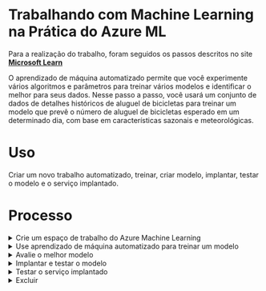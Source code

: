 # Trabalhando com Machine Learning na Prática do Azure ML

Para a realização do trabalho, foram seguidos os passos descritos no site **[Microsoft Learn](https://microsoftlearning.github.io/mslearn-ai-fundamentals/Instructions/Labs/01-machine-learning.html)**

O aprendizado de máquina automatizado permite que você experimente vários algoritmos e parâmetros para treinar vários modelos e identificar o melhor para seus dados. Nesse passo a passo, você usará um conjunto de dados de detalhes históricos de aluguel de bicicletas para treinar um modelo que prevê o número de aluguel de bicicletas esperado em um determinado dia, com base em características sazonais e meteorológicas.

# Uso

Criar um novo trabalho automatizado, treinar, criar modelo, implantar, testar o modelo e o serviço implantado.

# Processo

<details>
<summary>Crie um espaço de trabalho do Azure Machine Learning</summary>
           
1. Entre no portal do **[Azure](https://azure.microsoft.com)** com suas credenciais da Microsoft;
2. Selecione **+ Criar um recurso**, pesquise Machine Learning e crie um novo recurso do **Azure Machine Learning** com as seguintes configurações:
    - **Assinatura**: sua assinatura do Azure;
    - **Grupo de recursos**: Crie ou selecione um grupo de recursos;
    - **Nome**: Insira um nome exclusivo para seu espaço de trabalho;
    - **Região**: Selecione a região geográfica mais próxima;
    - **Conta de armazenamento**: observe a nova conta de armazenamento padrão que será criada para seu espaço de trabalho;
    - **Cofre de chaves**: Observe o novo cofre de chaves padrão que será criado para seu espaço de trabalho;
    - **Insights de aplicativos**: observe o novo recurso padrão de insights de aplicativos que será criado para seu espaço de 
    trabalho;
    - **Registro de contêiner**: Nenhum ( será criado um automaticamente na primeira vez que você implantar um modelo em um contêiner);
3. Selecione **Revisar + criar** e selecione **Criar**. Aguarde a criação do seu espaço de trabalho (pode demorar alguns minutos) e, em 
    seguida, vá para o recurso implantado;
4. Selecione **Launch Studio** (ou abra uma nova guia do navegador e navegue até **[Azure Machine Learning Studio](https://ml.azure.com)** usando sua conta da Microsoft). Feche todas as mensagens exibidas;
5. No estúdio Azure Machine Learning, você deverá ver seu espaço de trabalho recém-criado. Caso contrário, selecione **Todos os espaços de trabalho** no menu à esquerda e selecione o espaço de trabalho que você acabou de criar.


</details>
<details>
<summary>Use aprendizado de máquina automatizado para treinar um modelo</summary>

1. No Azure Machine Learning Studio, veja a página Automated ML **(em Authoring)**.

2. Crie um novo trabalho de ML automatizado com as seguintes configurações, usando **Next** conforme necessário para avançar pela interface do usuário:

     ### Configurações básicas:

   - **Nome do trabalho**: mslearn-bike-automl;
   - **Novo nome do experimento**: mslearn-bike-rental;
   - **Descrição**: Aprendizado de máquina automatizado para previsão de aluguel de bicicletas;
   - **Marcadores**: nenhum;

        
        #### Tipo de tarefa e dados:

        - **Selecione o tipo de tarefa**: Regressão;
        - **Selecionar conjunto de dados**: crie um novo conjunto de dados com as seguintes configurações:
      
 
        #### Tipo de dados:
     
        - **Nome**: bike-rentals;
        - **Descrição**: dados históricos de aluguel de bicicletas;
        - **Tipo**: Tabular;

        #### Fonte de dados:
     
        - Selecione **"Dos arquivos da web"**;

        #### URL da Web:

        - **URL da Web**: https://aka.ms/bike-rentals;
        - **Ignorar validação de dados**: não selecionar;
          
        #### Configurações:

        - **Formato de arquivo**: Delimitado;
        - **Delimitador**: Vírgula;
        - **Codificação**: UTF-8;
        - **Cabeçalhos de coluna**: apenas o primeiro arquivo possui cabeçalhos;
        - **Pular linhas**: Nenhum;
        - **O conjunto de dados contém dados multilinhas**: não selecione;

        #### Esquema:

        - Incluir todas as colunas exceto **Caminho**;
        - Revise os tipos detectados automaticamente;

       #### Criar:

        - Selecione **Criar**. Após a criação do conjunto de dados, selecione o conjunto de dados de **bike-rentals** para continuar a enviar o trabalho de ML automatizado;

       ##### Configurações de tarefas:
  
       - **Tipo de tarefa**: Regressão;
       - **Conjunto de dados**: bike-rentals;
       - **Coluna de destino**: Rentals (integer);

       ### Configurações adicionais:

       - **Métrica primária**: raiz do erro quadrático médio normalizado;
       - **Explique o melhor modelo**: Não selecionado;
       - **Usar todos os modelos suportados**: Desmarcado. Você restringirá o trabalho para tentar apenas alguns algoritmos 
       específicos;
       - **Modelos permitidos**: Selecione apenas **RandomForest** e **LightGBM** — normalmente você gostaria de tentar o máximo possível, mas 
       cada modelo adicionado aumenta o tempo necessário para executar o trabalho;

       #### Limites: Expanda a seção
    
       - **Máximo de testes**: 3;
       - **Máximo de testes simultâneos**: 3;
       - **Máximo de nós**: 3;
       - **Limite de pontuação da métrica**: 0,085 ( para que, se um modelo atingir uma pontuação da métrica de erro quadrático médio normalizado de 0,085 ou menos, o trabalho termina);
       - **Tempo limite**: 15;
       - **Tempo limite de iteração**: 15;
       - **Habilitar rescisão antecipada**: selecionado;

        #### Validação e teste:

       - Tipo de validação: divisão de validação de treinamento;
       - Porcentagem de dados de validação: 10;
       - Conjunto de dados de teste: Nenhum;

       #### Calcular:

      - **Selecione o tipo de computação**: sem servidor;
      - **Tipo de máquina virtual**: CPU;
      - **Camada de máquina virtual**: Dedicada;
      - **Tamanho da máquina virtual**: Standard_DS3_V2*;
      - **Número de instâncias**: 1;
      
3. Envie o trabalho para treinamento. Ele iniciará automaticamente.
4. Espere o trabalho terminar. Pode demorar um pouco.

</details>
<details>
<summary>Avalie o melhor modelo</summary>
  
Quando o trabalho automatizado de aprendizado de máquina for concluído, você poderá revisar o melhor modelo treinado.

1. Na guia **Visão geral** do trabalho automatizado de aprendizado de máquina, observe o melhor resumo do modelo.
   ![imagem de status de modelo](https://github.com/juliocandrade/mslearn-bike-automl/assets/66694754/666b0438-a38f-41ea-95c3-06764487c378)
>[!WARNING]
> Você poderá ver uma mensagem com o status “Aviso: pontuação de saída especificada pelo usuário alcançada…”. Esta é uma mensagem esperada. Continue para a próxima etapa.
2. Selecione o texto em **Nome do algoritmo** do melhor modelo para visualizar seus detalhes.
3. Selecione a guia **Métricas** e selecione os gráficos **residuais** e **predito_true** se eles ainda não estiverem selecionados.
   Revise os gráficos que mostram o desempenho do modelo. O gráfico de **resíduos** mostra os *resíduos* (as diferenças entre os valores previstos e reais) como um histograma. O gráfico predito_true compara os valores previstos com os valores verdadeiros.
</details>
<details>
<summary>Implantar e testar o modelo</summary>

1. Na guia **Modelo** do melhor modelo treinado pelo seu trabalho automatizado de machine learning, selecione **Implantar** e use a opção de **serviço Web** para implantar o modelo com as seguintes configurações:
      - **Nome**: prever-aluguéis;
      - **Descrição**: Prever aluguel de bicicletas;
      - **Tipo de computação**: Instância de Contêiner do Azure;
      - **Habilitar autenticação**: selecionado;
2. Aguarde o início da implantação – isso pode levar alguns segundos. O **status de implantação** do endpoint de **previsão de aluguel** será indicado na parte principal da página como Running.
3. Aguarde até que o **status da implantação** mude para Succeeded. Isso pode levar de 5 a 10 minutos.
</details>
<details>
<summary>Testar o serviço implantado</summary>

Agora você pode testar seu serviço implantado.

1. No estúdio Azure Machine Learning, no menu esquerdo, selecione **Endpoints** e abra o ponto final em tempo real de previsão de aluguel.
2. Na página do endpoint em tempo real de **previsão de aluguel**, visualize a guia **Teste**.
3. No painel **Dados de entrada para testar o endpoint**, substitua o modelo **JSON** pelos seguintes dados de entrada:

                                             {
                                               "Inputs": { 
                                               "data": [
                                                 {
                                                   "day": 1,
                                                   "mnth": 1,   
                                                   "year": 2022,
                                                   "season": 2,
                                                   "holiday": 0,
                                                   "weekday": 1,
                                                   "workingday": 1,
                                                   "weathersit": 2, 
                                                   "temp": 0.3, 
                                                   "atemp": 0.3,
                                                   "hum": 0.3,
                                                   "windspeed": 0.3 
                                                 } 
                                               ]    
                                             },   
                                             "GlobalParameters": 1.0
                                           }

4. Clique no botão **Testar**.
5. Revise os resultados do teste, que incluem um número previsto de aluguéis com base nos recursos de entrada - semelhante a este:

                                           {
                                             "Results": [
                                               444.27799000000000
                                             ]
                                           }

   O painel de teste pegou os dados de entrada e usou o modelo treinado para retornar o número previsto de aluguéis.

Vamos revisar o que você fez. Você usou um conjunto de dados históricos de aluguel de bicicletas para treinar um modelo. O modelo prevê o número de alugueis de bicicletas esperados num determinado dia, com base em características sazonais e meteorológicas.
</details>
<details>
<summary>Excluir</summary>

O serviço web que você criou está hospedado em uma *instância de contêiner do Azure*. Se não pretender experimentá-lo ainda mais, deverá excluir para evitar cobrança desnecessária de recursos do Azure.

1. No [Studio Azure Machine Learning](https://ml.azure.com/?azure-portal=true), na guia **Endpoints**, selecione o ponto de **extremidade de previsão de aluguel**. Em seguida, selecione **Excluir** e confirme que deseja excluir o endpoint.
2. Excluir sua computação garante que sua assinatura não será cobrada por recursos de computação. No entanto, será cobrada uma pequena quantia pelo armazenamento de dados, desde que o espaço de trabalho do Azure Machine Learning exista na sua assinatura. Se tiver terminado de explorar o Azure Machine Learning, poderá eliminar o espaço de trabalho Azure Machine Learning e os recursos associados.

Para excluir seu espaço de trabalho:

1. No [portal Azure](https://portal.azure.com/?azure-portal=true), na página **Grupos de recursos**, abra o grupo de recursos que especificou ao criar o seu espaço de trabalho Azure Machine Learning.
1. Clique em **Excluir grupo de recursos**, digite o nome do grupo de recursos para confirmar que deseja excluí-lo e selecione **Excluir**.
</details>
